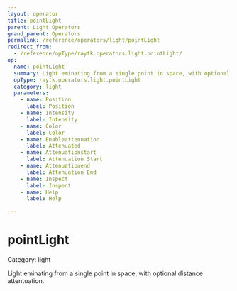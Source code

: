 ```yaml
---
layout: operator
title: pointLight
parent: Light Operators
grand_parent: Operators
permalink: /reference/operators/light/pointLight
redirect_from:
  - /reference/opType/raytk.operators.light.pointLight/
op:
  name: pointLight
  summary: Light eminating from a single point in space, with optional distance attentuation.
  opType: raytk.operators.light.pointLight
  category: light
  parameters:
    - name: Position
      label: Position
    - name: Intensity
      label: Intensity
    - name: Color
      label: Color
    - name: Enableattenuation
      label: Attenuated
    - name: Attenuationstart
      label: Attenuation Start
    - name: Attenuationend
      label: Attenuation End
    - name: Inspect
      label: Inspect
    - name: Help
      label: Help

---
```


# pointLight

Category: light



Light eminating from a single point in space, with optional distance attentuation.